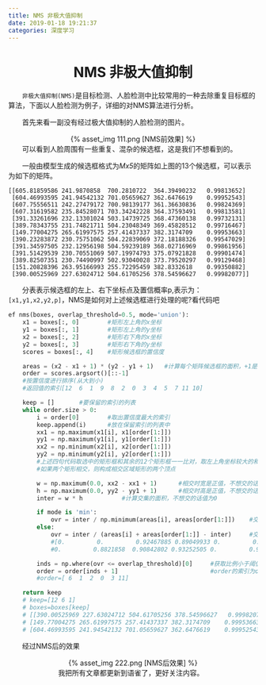 ```yaml
---
title: NMS 非极大值抑制
date: 2019-01-18 19:21:37
categories: 深度学习
---
```

# <center>NMS 非极大值抑制</center>
&emsp;&emsp;`非极大值抑制(NMS)`是目标检测、人脸检测中比较常用的一种去除重复目标框的算法，下面以人脸检测为例子，详细的对NMS算法进行分析。

&emsp;&emsp;首先来看一副没有经过极大值抑制的人脸检测的图片。

<div style="width: 60%; margin: auto">
<center>{% asset_img 111.png [NMS前效果] %}</center>
</div>
&emsp;&emsp;可以看到人脸周围有一些重复、混杂的候选框，这是我们不想看到的。

&emsp;&emsp;一般由模型生成的候选框格式为*Mx5*的矩阵如上图的13个候选框，可以表示为如下的矩阵。
```
[[605.81859586 241.9870858  700.2810722  364.39490232   0.99813652]
 [604.46993595 241.94542132 701.05659627 362.6476619    0.99952543]
 [607.75556511 242.27479172 700.98139177 361.36630836   0.99824369]
 [607.31619582 235.84528071 703.34242228 364.37593491   0.99813581]
 [391.33261696 232.13301024 503.14739725 368.47360138   0.99732131]
 [389.78343755 231.74821711 504.23048349 369.45828512   0.99716467]
 [149.77004275 265.61997575 257.41437337 382.3174709    0.99953663]
 [390.23283872 230.75751062 504.22839069 372.18188326   0.99547029]
 [391.34597505 232.12956198 504.59239189 368.02716969   0.99861956]
 [391.51429539 230.70551069 507.19974793 375.07921828   0.99901474]
 [389.82507351 230.74490997 502.93040028 373.79520297   0.99129468]
 [151.20828396 263.95166993 255.72295459 382.8332618    0.99350882]
 [390.00525969 227.63024712 504.61705256 378.54596627   0.99982077]]
```
&emsp;&emsp;分表表示候选框的左上、右下坐标点及置信概率p,表示为：`[x1,y1,x2,y2,p]`，NMS是如何对上述候选框进行处理的呢?看代码吧
```Python
ef nms(boxes, overlap_threshold=0.5, mode='union'):
    x1 = boxes[:, 0]        #矩形左上角的x坐标
    y1 = boxes[:, 1]        #矩形左上角的y坐标
    x2 = boxes[:, 2]        #矩形右下角的x坐标    
    y2 = boxes[:, 3]        #矩形右下角的y坐标
    scores = boxes[:, 4]    #矩形候选框的置信度

    areas = (x2 - x1 + 1) * (y2 - y1 + 1)   #计算每个矩阵候选框的面积，+1是为了数值稳定性
    order = scores.argsort()[::-1]
    #按置信度进行排序(从大到小)
    #返回值的索引[12  6  1  9  8  2  0  3  4  5  7 11 10]

    keep = []       #要保留的索引的列表
    while order.size > 0:
        i = order[0]        #取出置信度最大的索引
        keep.append(i)      #放在保留索引的列表中
        xx1 = np.maximum(x1[i], x1[order[1:]])  
        yy1 = np.maximum(y1[i], y1[order[1:]])
        xx2 = np.minimum(x2[i], x2[order[1:]])
        yy2 = np.minimum(y2[i], y2[order[1:]])
        #上述四句代码取选中的矩形框和其余的12个矩形框一一比对，取左上角坐标较大的和右下角坐标较小的。
        #如果两个矩形相交，则构成相交区域矩形的两个顶点

        w = np.maximum(0.0, xx2 - xx1 + 1)      #相交时宽是正值，不想交的话宽为0
        h = np.maximum(0.0, yy2 - yy1 + 1)      #相交时高是正值，不想交的话高为0
        inter = w * h           #计算交集的面积，不想交的话值为0

        if mode is 'min':
            ovr = inter / np.minimum(areas[i], areas[order[1:]])    #交集占较小面积的比例
        else:
            ovr = inter / (areas[i] + areas[order[1:]] - inter)     #交集占并集的比例
            #[0.         0.         0.92467885 0.89049933 0.         0.
            #0.         0.8821858  0.90842802 0.93252505 0.         0.93301262]

        inds = np.where(ovr <= overlap_threshold)[0]     #获取比例小于阈值的ovr的索引[ 0  1  4  5  6 10]
        order = order[inds + 1]                          #order的索引为ovr的索引+1 order[1 2 5 6 7 11]
        #order=[ 6  1  2  0  3 11]

    return keep
    # keep=[12 6 1]
    # boxes=boxes[keep]
    # [[390.00525969 227.63024712 504.61705256 378.54596627   0.99982077]
    # [149.77004275 265.61997575 257.41437337 382.3174709    0.99953663]
    # [604.46993595 241.94542132 701.05659627 362.6476619    0.99952543]]
```
&emsp;&emsp;经过NMS后的效果
<div style="width: 60%; margin: auto">
<center>{% asset_img 222.png [NMS后效果] %}</center>
 我把所有文章都更新到语雀了，更好关注内容。
</div>
